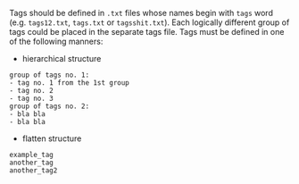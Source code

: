 Tags should be defined in `.txt` files whose names begin with `tags` word (e.g. `tags12.txt`, `tags.txt` or `tagsshit.txt`).
Each logically different group of tags could be placed in the separate tags file. 
Tags must be defined in one of the following manners:
* hierarchical structure
```
group of tags no. 1:
- tag no. 1 from the 1st group
- tag no. 2
- tag no. 3
group of tags no. 2:
- bla bla
- bla bla
```
* flatten structure
```
example_tag
another_tag
another_tag2
```

